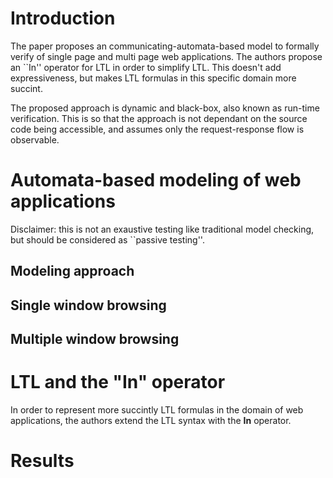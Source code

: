 # Introduction

The paper proposes an communicating-automata-based model to formally verify of single page and multi page web applications. The authors propose an ``In'' operator for LTL in order to simplify LTL. This doesn't add expressiveness, but makes LTL formulas in this specific domain more succint.

The proposed approach is dynamic and black-box, also known as run-time verification. This is so that the approach is not dependant on the source code being accessible, and assumes only the request-response flow is observable.

# Automata-based modeling of web applications

Disclaimer: this is not an exaustive testing like traditional model checking, but should be considered as ``passive testing''.

## Modeling approach



## Single window browsing
## Multiple window browsing

# LTL and the "In" operator

In order to represent more succintly LTL formulas in the domain of web applications, the authors extend the LTL syntax with the **In** operator.

# Results

